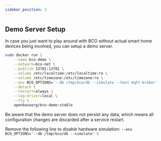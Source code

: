 ```yaml
---
sidebar_position: 3
---
```


## Demo Server Setup

In case you just want to play around with BCO without actual smart home devices being involved, you can setup a demo server.


```bash
sudo docker run \
    --name bco-demo \
    --network=bco-net \
    --publish 13781:13781 \
    --volume /etc/localtime:/etc/localtime:ro \
    --volume /etc/timezone:/etc/timezone:ro \
    --env BCO_OPTIONS='--db /tmp/bco/db --simulate --host mqtt-broker' \
    --detach \
    --restart=always \
    --log-driver=local \
    --tty \
    openbaseorg/bco-demo:stable
```

Be aware that the demo server does not persist any data, which means all configuration changes are discarded after a service restart.

Remove the following line to disable hardware simulation:
```--env BCO_OPTIONS='--db /tmp/bco/db --simulate' \```